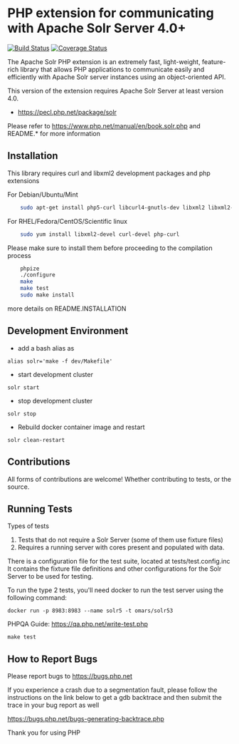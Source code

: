 # PHP extension for communicating with Apache Solr Server 4.0+

[![Build Status](https://travis-ci.org/php/pecl-search_engine-solr.svg?branch=master)](https://travis-ci.org/php/pecl-search_engine-solr)
[![Coverage Status](https://coveralls.io/repos/github/php/pecl-search_engine-solr/badge.svg?branch=master)](https://coveralls.io/github/php/pecl-search_engine-solr?branch=master)

The Apache Solr PHP extension is an extremely fast, light-weight, feature-rich library that allows PHP applications to communicate easily and efficiently with Apache Solr server instances using an object-oriented API.

This version of the extension requires Apache Solr Server at least version 4.0.

- https://pecl.php.net/package/solr

Please refer to https://www.php.net/manual/en/book.solr.php and README.* for more information


Installation
------------

This library requires curl and libxml2 development packages and php extensions

For Debian/Ubuntu/Mint

```bash
    sudo apt-get install php5-curl libcurl4-gnutls-dev libxml2 libxml2-dev
```
For RHEL/Fedora/CentOS/Scientific linux
```bash
    sudo yum install libxml2-devel curl-devel php-curl
```


Please make sure to install them before proceeding to the compilation process
```bash
    phpize
    ./configure
    make
    make test
    sudo make install
```

more details on README.INSTALLATION

Development Environment
---------------------
- add a bash alias as
```shell
alias solr='make -f dev/Makefile'
```

- start development cluster
```shell
solr start
```


- stop development cluster
```shell
solr stop
```

- Rebuild docker container image and restart
```shell
solr clean-restart
```

Contributions
-------------
All forms of contributions are welcome! Whether contributing to tests, or the source.

Running Tests
-------------
Types of tests

1. Tests that do not require a Solr Server (some of them use fixture files)
2. Requires a running server with cores present and populated with data.

There is a configuration file for the test suite, located at tests/test.config.inc
It contains the fixture file definitions and other configurations for the Solr Server to be used for testing.

To run the type 2 tests, you'll need docker to run the test server using the following command:

```docker run -p 8983:8983 --name solr5 -t omars/solr53```

PHPQA Guide: https://qa.php.net/write-test.php


``` make test ```

How to Report Bugs
------------------

Please report bugs to https://bugs.php.net

If you experience a crash due to a segmentation fault, please follow the instructions on the link below
to get a gdb backtrace and then submit the trace in your bug report as well

https://bugs.php.net/bugs-generating-backtrace.php

Thank you for using PHP

